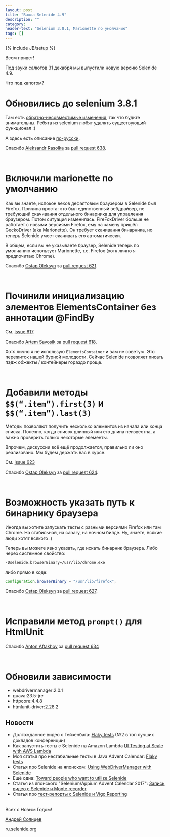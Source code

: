 ```yaml
---
layout: post
title: "Вышла Selenide 4.9"
description: ""
category:
header-text: "Selenium 3.8.1, Marionette по умолчанию"
tags: []
---
```

{% include JB/setup %}
 
Всем привет!

Под звуки салютов 31 декабря мы выпустили новую версию Selenide 4.9. 

Что под капотом?

# Обновились до selenium 3.8.1

Там есть [обратно-несовместимые изменения]({{site.SELENIUM_CHANGELOG}}), так что будьте внимательны.
Ребята из selenium любят удалять существующий функционал :) 

А здесь есть описание [по-русски](https://selenium2.ru/news/196-selenium-38.html).

Спасибо [Aleksandr Rasolka](https://github.com/rosolko) за [pull request 638](https://github.com/selenide/selenide/pull/638). 

<br>

# Включили marionette по умолчанию

Как вы знаете, испокон веков дефалтовым браузером в Selenide был Firefox. 
Причина проста: это был единственный вебдрайвер, не требующий скачивания отдельного бинарника для управления браузером. 
Потом ситуация изменилась. FireFoxDriver больше не работает с новыми версиями Firefox, ему на замену пришёл GeckoDriver (aka Marionette).
Он требует скачивания бинарника, но теперь Selenide умеет скачивать его автоматически. 

В общем, если вы не указываете браузер, Selenide теперь по умолчанию использует Marionette, т.е. Firefox (хотя лично я предпочитаю Chrome). 

Спасибо [Ostap Oleksyn](https://github.com/ostap-oleksyn) за [pull request 621](https://github.com/selenide/selenide/pull/621). 

<br>

# Починили инициализацию элементов ElementsContainer без аннотации @FindBy 

См. [issue 617](https://github.com/selenide/selenide/issues/617)

Спасибо [Artem Savosik](https://github.com/CaBocuk) за [pull request 618](https://github.com/selenide/selenide/pull/618). 

Хотя лично я не использую `ElementsContainer` и вам не советую. Это пережиток нашей бурной молодости.
Сейчас Selenide позволяет писать пэдж обжекты / контейнеры гораздо проще. 

<br>

# Добавили методы `$$(“.item”).first(3)` и `$$(“.item”).last(3)`

Методы позволяют получить несколько элементов из начала или конца списка. 
Полезно, когда список длинный или его длина неизвестна, а важно проверить только некоторые элементы.  

Впрочем, дискуссии всё ещё продолжается, правильно ли оно реализовано. Мы будем держать вас в курсе.  

См. [issue 623](https://github.com/selenide/selenide/issues/623)

Спасибо [Ostap Oleksyn](https://github.com/ostap-oleksyn) за [pull request 624](https://github.com/selenide/selenide/pull/624).

<br>

# Возможность указать путь к бинарнику браузера

Иногда вы хотите запускать тесты с разными версиями Firefox или там Chrome.
На стабильной, на canary, на ночном билде. Ну, знаете, всякие люди хотят всякого :)

Теперь вы можете явно указать, где искать бинарник браузера. Либо через системное свойство:
```
-Dselenide.browserBinary=/usr/lib/chrome.exe
```

либо прямо в коде:

```java
Configuration.browserBinary = "/usr/lib/firefox";
```

Спасибо [Ostap Oleksyn](https://github.com/ostap-oleksyn) за [pull request 627](https://github.com/selenide/selenide/pull/627).

<br>

# Исправили метод `prompt()` для HtmlUnit 

Спасибо [Anton Aftakhov](https://github.com/simple-elf) за [pull request 634](https://github.com/selenide/selenide/pull/634)

<br>

# Обновили зависимости
  * webdrivermanager:2.0.1
  * guava:23.5-jre
  * httpcore:4.4.8
  * htmlunit-driver:2.28.2

## Новости

* Долгожданное видео с Гейзенбага: [Flaky tests](https://www.youtube.com/watch?v=jLG3RXECQU8)   (№2 в топ лучших докладов конференции)
* Как запустить тесты с Selenide на Amazon Lambda [UI Testing at Scale with AWS Lambda](https://aws.amazon.com/blogs/devops/ui-testing-at-scale-with-aws-lambda/)
* Моя статья про нестабильные тесты в Java Advent Calendar: [Flaky tests](https://www.javaadvent.com/2017/12/flaky-tests.html)
* Статья про Selenide на японском: [Using WebDriverManager with Selenide](https://qiita.com/shimashima35/items/411f99a27b7ec5503532)
* Ещё одна: [Toward people who want to utilize Selenide](https://qiita.com/motoki1990/items/abe3b7472097d7e6085f)
* Статья из японского "Selenium/Appium Advent Calendar 2017": [Запись видео с Selenide и Monte recorder](https://qiita.com/shimashima35/items/0575ac5488edd6942d5a)
* Статья про [тест-репорты с Selenide и Vigo Reporting](https://www.linkedin.com/pulse/awesome-reporting-vigo-selenide-kushan-shalindra-amarasiri-)

<br>
Всех с Новым Годом! 
<br>

[Андрей Солнцев](http://asolntsev.github.io/)

ru.selenide.org
